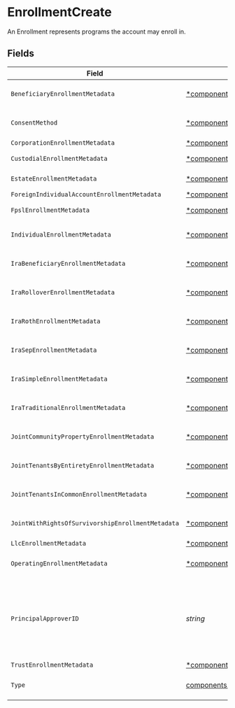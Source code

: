# EnrollmentCreate

An Enrollment represents programs the account may enroll in.


## Fields

| Field                                                                                                                                                                                                                  | Type                                                                                                                                                                                                                   | Required                                                                                                                                                                                                               | Description                                                                                                                                                                                                            | Example                                                                                                                                                                                                                |
| ---------------------------------------------------------------------------------------------------------------------------------------------------------------------------------------------------------------------- | ---------------------------------------------------------------------------------------------------------------------------------------------------------------------------------------------------------------------- | ---------------------------------------------------------------------------------------------------------------------------------------------------------------------------------------------------------------------- | ---------------------------------------------------------------------------------------------------------------------------------------------------------------------------------------------------------------------- | ---------------------------------------------------------------------------------------------------------------------------------------------------------------------------------------------------------------------- |
| `BeneficiaryEnrollmentMetadata`                                                                                                                                                                                        | [*components.BeneficiaryEnrollmentMetadataCreate](../../models/components/beneficiaryenrollmentmetadatacreate.md)                                                                                                      | :heavy_minus_sign:                                                                                                                                                                                                     | Enrollment metadata for the BENEFICIARY_DESIGNATION enrollment type.                                                                                                                                                   |                                                                                                                                                                                                                        |
| `ConsentMethod`                                                                                                                                                                                                        | [*components.EnrollmentCreateConsentMethod](../../models/components/enrollmentcreateconsentmethod.md)                                                                                                                  | :heavy_minus_sign:                                                                                                                                                                                                     | The consent method for the enrollment. Defaults to ESIGNATURE.                                                                                                                                                         | NEGATIVE_CONSENT_CONVERSION                                                                                                                                                                                            |
| `CorporationEnrollmentMetadata`                                                                                                                                                                                        | [*components.CorporationEnrollmentMetadataCreate](../../models/components/corporationenrollmentmetadatacreate.md)                                                                                                      | :heavy_minus_sign:                                                                                                                                                                                                     | N/A                                                                                                                                                                                                                    |                                                                                                                                                                                                                        |
| `CustodialEnrollmentMetadata`                                                                                                                                                                                          | [*components.CustodialEnrollmentMetadataCreate](../../models/components/custodialenrollmentmetadatacreate.md)                                                                                                          | :heavy_minus_sign:                                                                                                                                                                                                     | Enrollment metadata for the CUSTODIAL enrollment type                                                                                                                                                                  |                                                                                                                                                                                                                        |
| `EstateEnrollmentMetadata`                                                                                                                                                                                             | [*components.EstateEnrollmentMetadataCreate](../../models/components/estateenrollmentmetadatacreate.md)                                                                                                                | :heavy_minus_sign:                                                                                                                                                                                                     | Enrollment metadata for estate enrollments                                                                                                                                                                             |                                                                                                                                                                                                                        |
| `ForeignIndividualAccountEnrollmentMetadata`                                                                                                                                                                           | [*components.ForeignIndividualAccountEnrollmentMetadataCreate](../../models/components/foreignindividualaccountenrollmentmetadatacreate.md)                                                                            | :heavy_minus_sign:                                                                                                                                                                                                     | N/A                                                                                                                                                                                                                    |                                                                                                                                                                                                                        |
| `FpslEnrollmentMetadata`                                                                                                                                                                                               | [*components.FPSLEnrollmentMetaDataCreate](../../models/components/fpslenrollmentmetadatacreate.md)                                                                                                                    | :heavy_minus_sign:                                                                                                                                                                                                     | Percentages for FPSL Enrollment, must equal 100                                                                                                                                                                        |                                                                                                                                                                                                                        |
| `IndividualEnrollmentMetadata`                                                                                                                                                                                         | [*components.IndividualEnrollmentMetadataCreate](../../models/components/individualenrollmentmetadatacreate.md)                                                                                                        | :heavy_minus_sign:                                                                                                                                                                                                     | Enrollment metadata for Individual accounts enrollment type                                                                                                                                                            |                                                                                                                                                                                                                        |
| `IraBeneficiaryEnrollmentMetadata`                                                                                                                                                                                     | [*components.IRABeneficiaryEnrollmentMetadataCreate](../../models/components/irabeneficiaryenrollmentmetadatacreate.md)                                                                                                | :heavy_minus_sign:                                                                                                                                                                                                     | Enrollment metadata for beneficiary IRA accounts enrollment type                                                                                                                                                       |                                                                                                                                                                                                                        |
| `IraRolloverEnrollmentMetadata`                                                                                                                                                                                        | [*components.IRARolloverEnrollmentMetadataCreate](../../models/components/irarolloverenrollmentmetadatacreate.md)                                                                                                      | :heavy_minus_sign:                                                                                                                                                                                                     | Enrollment metadata for Rollover IRA accounts enrollment type                                                                                                                                                          |                                                                                                                                                                                                                        |
| `IraRothEnrollmentMetadata`                                                                                                                                                                                            | [*components.IRARothEnrollmentMetadataCreate](../../models/components/irarothenrollmentmetadatacreate.md)                                                                                                              | :heavy_minus_sign:                                                                                                                                                                                                     | Enrollment metadata for ROTH IRA accounts enrollment type                                                                                                                                                              |                                                                                                                                                                                                                        |
| `IraSepEnrollmentMetadata`                                                                                                                                                                                             | [*components.IRASEPEnrollmentMetadataCreate](../../models/components/irasepenrollmentmetadatacreate.md)                                                                                                                | :heavy_minus_sign:                                                                                                                                                                                                     | Enrollment metadata for IRA SEP_IRA accounts enrollment type                                                                                                                                                           |                                                                                                                                                                                                                        |
| `IraSimpleEnrollmentMetadata`                                                                                                                                                                                          | [*components.IRASimpleEnrollmentMetadataCreate](../../models/components/irasimpleenrollmentmetadatacreate.md)                                                                                                          | :heavy_minus_sign:                                                                                                                                                                                                     | Enrollment metadata for Simple IRA accounts enrollment type                                                                                                                                                            |                                                                                                                                                                                                                        |
| `IraTraditionalEnrollmentMetadata`                                                                                                                                                                                     | [*components.IRATraditionalEnrollmentMetadataCreate](../../models/components/iratraditionalenrollmentmetadatacreate.md)                                                                                                | :heavy_minus_sign:                                                                                                                                                                                                     | Enrollment metadata for Traditional IRA accounts enrollment type                                                                                                                                                       |                                                                                                                                                                                                                        |
| `JointCommunityPropertyEnrollmentMetadata`                                                                                                                                                                             | [*components.JointCommunityPropertyEnrollmentMetadataCreate](../../models/components/jointcommunitypropertyenrollmentmetadatacreate.md)                                                                                | :heavy_minus_sign:                                                                                                                                                                                                     | Enrollment metadata for the Joint Community Property Registration enrollment type                                                                                                                                      |                                                                                                                                                                                                                        |
| `JointTenantsByEntiretyEnrollmentMetadata`                                                                                                                                                                             | [*components.JointTenantsByEntiretyEnrollmentMetadataCreate](../../models/components/jointtenantsbyentiretyenrollmentmetadatacreate.md)                                                                                | :heavy_minus_sign:                                                                                                                                                                                                     | Enrollment metadata for the Joint Tenants by Entirety Registration enrollment type                                                                                                                                     |                                                                                                                                                                                                                        |
| `JointTenantsInCommonEnrollmentMetadata`                                                                                                                                                                               | [*components.JointTenantsInCommonEnrollmentMetadataCreate](../../models/components/jointtenantsincommonenrollmentmetadatacreate.md)                                                                                    | :heavy_minus_sign:                                                                                                                                                                                                     | Enrollment metadata for the Joint Tenants In Common enrollment type                                                                                                                                                    |                                                                                                                                                                                                                        |
| `JointWithRightsOfSurvivorshipEnrollmentMetadata`                                                                                                                                                                      | [*components.JointWithRightsOfSurvivorshipEnrollmentMetadataCreate](../../models/components/jointwithrightsofsurvivorshipenrollmentmetadatacreate.md)                                                                  | :heavy_minus_sign:                                                                                                                                                                                                     | Enrollment metadata for the With Right of Survivorship enrollment type                                                                                                                                                 |                                                                                                                                                                                                                        |
| `LlcEnrollmentMetadata`                                                                                                                                                                                                | [*components.LLCEnrollmentMetadataCreate](../../models/components/llcenrollmentmetadatacreate.md)                                                                                                                      | :heavy_minus_sign:                                                                                                                                                                                                     | N/A                                                                                                                                                                                                                    |                                                                                                                                                                                                                        |
| `OperatingEnrollmentMetadata`                                                                                                                                                                                          | [*components.OperatingEnrollmentMetadataCreate](../../models/components/operatingenrollmentmetadatacreate.md)                                                                                                          | :heavy_minus_sign:                                                                                                                                                                                                     | Enrollment metadata for the REGISTRATION_OPERATING enrollment type.                                                                                                                                                    |                                                                                                                                                                                                                        |
| `PrincipalApproverID`                                                                                                                                                                                                  | *string*                                                                                                                                                                                                               | :heavy_check_mark:                                                                                                                                                                                                     | The ULID is associated with the approver of a given enrollment. The approver you create will contain the CRD Number issued to the person by FINRA. As an RIA, you should use the ULID associated with Apex's approver. | 02HB7N66WW02WL3B6B9W29K0HW                                                                                                                                                                                             |
| `TrustEnrollmentMetadata`                                                                                                                                                                                              | [*components.TrustEnrollmentMetadataCreate](../../models/components/trustenrollmentmetadatacreate.md)                                                                                                                  | :heavy_minus_sign:                                                                                                                                                                                                     | N/A                                                                                                                                                                                                                    |                                                                                                                                                                                                                        |
| `Type`                                                                                                                                                                                                                 | [components.EnrollmentCreateType](../../models/components/enrollmentcreatetype.md)                                                                                                                                     | :heavy_check_mark:                                                                                                                                                                                                     | Describes the name of the enrollment; Expressed as an enum                                                                                                                                                             | REGISTRATION_INDIVIDUAL                                                                                                                                                                                                |